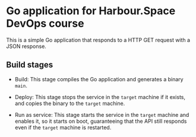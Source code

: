 # Go application for Harbour.Space DevOps course

This is a simple Go application that responds to a HTTP GET request with a JSON response.

## Build stages

- Build: This stage compiles the Go application and generates a binary `main`.

- Deploy: This stage stops the service in the `target` machine if it exists, and copies the binary to the `target` machine.

- Run as service: This stage starts the service in the `target` machine and enables it, so it starts on boot, guaranteeing that the API still responds even if the `target` machine is restarted.
